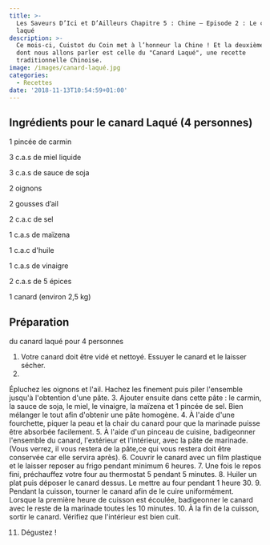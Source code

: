 ```yaml
---
title: >-
  Les Saveurs D’Ici et D’Ailleurs Chapitre 5 : Chine – Episode 2 : Le canard
  laqué
description: >-
  Ce mois-ci, Cuistot du Coin met à l’honneur la Chine ! Et la deuxième recette
  dont nous allons parler est celle du "Canard Laqué", une recette
  traditionnelle Chinoise. 
image: /images/canard-laqué.jpg
categories:
  - Recettes
date: '2018-11-13T10:54:59+01:00'
---
```

## Ingrédients pour le canard Laqué (4 personnes)

1 pincée de carmin

3 c.a.s de miel liquide

3 c.a.s de sauce de soja

2 oignons 

2 gousses d’ail 

2 c.a.c de sel

1 c.a.s de maïzena

1 c.a.c d'huile

1 c.a.s de vinaigre 

2 c.a.s de 5 épices 

1 canard (environ 2,5 kg)

## Préparation du canard laqué pour 4 personnes

1. Votre canard doit être vidé et nettoyé. Essuyer le canard et le laisser sécher.
2. Épluchez les oignons et l'ail. Hachez les finement puis piler l'ensemble jusqu'à l'obtention d'une pâte.
3. Ajouter ensuite dans cette pâte : le carmin, la sauce de soja, le miel, le vinaigre, la maïzena et 1 pincée de sel. Bien mélanger le tout afin d'obtenir une pâte homogène. 
4. À l'aide d'une fourchette, piquer la peau et la chair du canard pour que la marinade puisse être absorbée facilement.
5. À l'aide d'un pinceau de cuisine, badigeonner l'ensemble du canard, l'extérieur et l'intérieur, avec la pâte de marinade. (Vous verrez, il vous restera de la pâte,ce qui vous restera doit être conservée car elle servira après).
6. Couvrir le canard avec un film plastique et le laisser reposer au frigo pendant minimum 6 heures.
7. Une fois le repos fini, préchauffez votre four au thermostat 5 pendant 5 minutes.
8. Huiler un plat puis déposer le canard dessus. Le mettre au four pendant 1 heure 30.
9. Pendant la cuisson, tourner le canard afin de le cuire uniformément. Lorsque la première heure de cuisson est écoulée, badigeonner le canard avec le reste de la marinade toutes les 10 minutes.
10. À la fin de la cuisson, sortir le canard. Vérifiez que l'intérieur est bien cuit. 
11. Dégustez !
